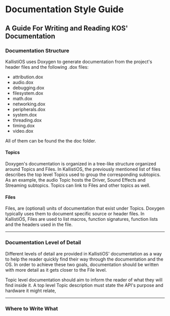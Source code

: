 # Documentation Style Guide

## A Guide For Writing and Reading KOS' Documentation

### Documentation Structure

KallistiOS uses Doxygen to generate documentation from the project's header files and the following .dox files:

- attribution.dox 
- audio.dox
- debugging.dox
- filesystem.dox
- math.dox
- networking.dox
- peripherals.dox
- system.dox
- threading.dox
- timing.dox
- video.dox

All of them can be found the the doc folder.

#### Topics

Doxygen's documentation is organized in a tree-like structure organized around Topics and Files. In KallistiOS, the previously mentioned list of files describes the top level Topics used to group the corresponding subtopics. As an example, the audio Topic hosts the Driver, Sound Effects and Streaming subtopics. Topics can link to Files and other topics as well. 

#### Files

Files, are (optional) units of documentation that exist under Topics. Doxygen typically uses them to document specific source or header files. In KallistiOS, Files are used to list macros, function signatures, function lists and the headers used in the file.

---

### Documentation Level of Detail

Different levels of detail are provided in KallistiOS' documentation as a way to help the reader quickly find their way through the documentation and the OS. In order to achieve these two goals, documentation should be written with more detail as it gets closer to the File level.

Topic level documentation should aim to inform the reader of what they will find inside it. A top level Topic description must state the API's purpose and hardware it might relate,

---

### Where to Write What